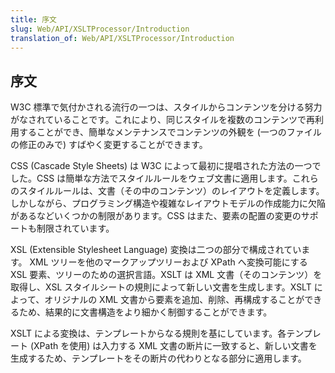 ```yaml
---
title: 序文
slug: Web/API/XSLTProcessor/Introduction
translation_of: Web/API/XSLTProcessor/Introduction
---
```

## 序文

W3C 標準で気付かされる流行の一つは、スタイルからコンテンツを分ける努力がなされていることです。これにより、同じスタイルを複数のコンテンツで再利用することができ、簡単なメンテナンスでコンテンツの外観を (一つのファイルの修正のみで) すばやく変更することができます。

CSS (Cascade Style Sheets) は W3C によって最初に提唱された方法の一つでした。CSS は簡単な方法でスタイルルールをウェブ文書に適用します。これらのスタイルルールは、文書（その中のコンテンツ）のレイアウトを定義します。しかしながら、プログラミング構造や複雑なレイアウトモデルの作成能力に欠陥があるなどいくつかの制限があります。CSS はまた、要素の配置の変更のサポートも制限されています。

XSL (Extensible Stylesheet Language) 変換は二つの部分で構成されています。 XML ツリーを他のマークアップツリーおよび XPath へ変換可能にする XSL 要素、ツリーのための選択言語。XSLT は XML 文書（そのコンテンツ）を取得し、XSL スタイルシートの規則によって新しい文書を生成します。XSLT によって、オリジナルの XML 文書から要素を追加、削除、再構成することができるため、結果的に文書構造をより細かく制御することができます。

XSLT による変換は、テンプレートからなる規則を基にしています。各テンプレート (XPath を使用) は入力する XML 文書の断片に一致すると、新しい文書を生成するため、テンプレートをその断片の代わりとなる部分に適用します。

